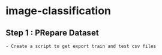 # image-classification


## Step 1 : PRepare Dataset
    - Create a script to get export train and test csv files